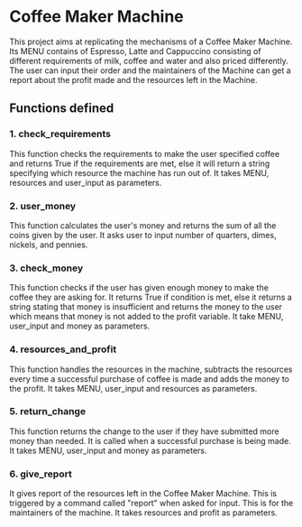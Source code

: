   # Coffee Maker Machine
  This project aims at replicating the mechanisms of a Coffee Maker Machine.
  Its MENU contains of Espresso, Latte and Cappuccino consisting of different requirements of milk, coffee and water and also priced differently.
  The user can input their order and the maintainers of the Machine can get a report about the profit made and the resources left in the Machine.
  
  ## Functions defined
  ### 1. check_requirements
  This function checks the requirements to make the user specified coffee and returns True if the requirements are met, else it will return a string specifying which resource the machine has run out of.
  It takes MENU, resources and user_input as parameters.
  
  ### 2. user_money
  This function calculates the user's money and returns the sum of all the coins given by the user.
  It asks user to input number of quarters, dimes, nickels, and pennies.
  
  ### 3. check_money
  This function checks if the user has given enough money to make the coffee they are asking for.
  It returns True if condition is met, else it returns a string stating that money is insufficient and returns the money to the user which means that money is not added to the profit variable.
  It take MENU, user_input and money as parameters.
  
  ### 4. resources_and_profit
  This function handles the resources in the machine, subtracts the resources every time a successful purchase of coffee is made and adds the money to the profit.
  It takes MENU, user_input and resources as parameters.
  
  ### 5. return_change
  This function returns the change to the user if they have submitted more money than needed. It is called when a successful purchase is being made.
  It takes MENU, user_input and money as parameters.
  
  ### 6. give_report
  It gives report of the resources left in the Coffee Maker Machine. This is triggered by a command called "report" when asked for input.
  This is for the maintainers of the machine.
  It takes resources and profit as parameters.
  
  
